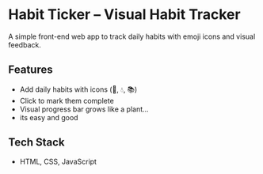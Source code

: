 # Habit Ticker – Visual Habit Tracker

A simple front-end web app to track daily habits with emoji icons and visual feedback.

## Features
- Add daily habits with icons (🧘, 💧, 📚)
- Click to mark them complete
- Visual progress bar grows like a plant...
- its easy and good

## Tech Stack
- HTML, CSS, JavaScript
